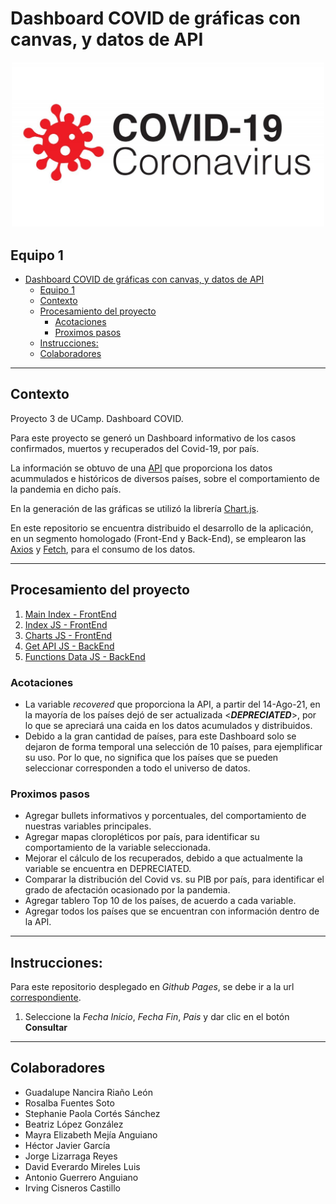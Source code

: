 # Dashboard COVID de gráficas con canvas, y datos de API

<div style="text-align:center; padding: 1px; margin: 1px;"><img src='images/logo.jpg'></div>

## Equipo 1

- [Dashboard COVID de gráficas con canvas, y datos de API](#dashboard-covid-de-gráficas-con-canvas-y-datos-de-api)
  - [Equipo 1](#equipo-1)
  - [Contexto](#contexto)
  - [Procesamiento del proyecto](#procesamiento-del-proyecto)
    - [Acotaciones](#acotaciones)
    - [Proximos pasos](#proximos-pasos)
  - [Instrucciones:](#instrucciones)
  - [Colaboradores](#colaboradores)

***

## Contexto

Proyecto 3 de UCamp. Dashboard COVID.

Para este proyecto se generó un Dashboard informativo de los casos confirmados, muertos y recuperados del Covid-19, por país.

La información se obtuvo de una [API](https://github.com/M-Media-Group/Covid-19-API) que proporciona los datos acummulados e históricos de diversos países, sobre el comportamiento de la pandemia en dicho país.

En la generación de las gráficas se utilizó la librería [Chart.js](https://www.chartjs.org/).

En este repositorio se encuentra distribuido el desarrollo de la aplicación, en un segmento homologado (Front-End y Back-End), se emplearon las [Axios](https://github.com/axios/axios) y [Fetch](https://www.npmjs.com/package/node-fetch), para el consumo de los datos.

***
## Procesamiento del proyecto
1. [Main Index - FrontEnd](https://github.com/Equipo01-UCamp/dashboard/blob/main/Front-End/index.html)
1. [Index JS - FrontEnd](https://github.com/Equipo01-UCamp/dashboard/blob/main/Front-End/front.js)
1. [Charts JS - FrontEnd](https://github.com/Equipo01-UCamp/dashboard/blob/main/Front-End/doCharts.js)
1. [Get API JS - BackEnd](https://github.com/Equipo01-UCamp/dashboard/blob/main/Back-End/getData.js)
1. [Functions Data JS - BackEnd](https://github.com/Equipo01-UCamp/dashboard/blob/main/Back-End/functions.js)

### Acotaciones
- La variable *recovered* que proporciona la API, a partir del 14-Ago-21, en la mayoría de los países dejó de ser actualizada <__*DEPRECIATED*__>, por lo que se apreciará una caida en los datos acumulados y distribuidos. 
- Debido a la gran cantidad de países, para este Dashboard solo se dejaron de forma temporal una selección de 10 países, para ejemplificar su uso. Por lo que, no significa que los países que se pueden seleccionar corresponden a todo el universo de datos.

### Proximos pasos
- Agregar bullets informativos y porcentuales, del comportamiento de nuestras variables principales.
- Agregar mapas cloropléticos por país, para identificar su comportamiento de la variable seleccionada.
- Mejorar el cálculo de los recuperados, debido a que actualmente la variable se encuentra en DEPRECIATED.
- Comparar la distribución del Covid vs. su PIB por país, para identificar el grado de afectación ocasionado por la pandemia.
- Agregar tablero Top 10 de los países, de acuerdo a cada variable.
- Agregar todos los países que se encuentran con información dentro de la API.

***
## Instrucciones:
Para este repositorio desplegado en _Github Pages_, se debe ir a la url [correspondiente]().

1. Seleccione la _Fecha Inicio_, _Fecha Fin_, _Pais_ y dar clic en el botón __Consultar__       


***
## Colaboradores

- Guadalupe Nancira Riaño León
- Rosalba Fuentes Soto
- Stephanie Paola Cortés Sánchez
- Beatriz López González
- Mayra Elizabeth Mejía Anguiano
- Héctor Javier García
- Jorge Lizarraga Reyes
- David Everardo Mireles Luis
- Antonio Guerrero Anguiano
- Irving Cisneros Castillo